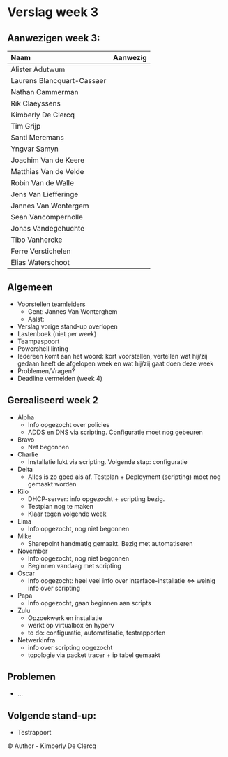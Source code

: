 # Verslag week 3

## Aanwezigen week 3:
| Naam            | Aanwezig |
| :---               | :---     |
| Alister Adutwum |         |
| Laurens Blancquart-Cassaer |        |
| Nathan Cammerman |         |
| Rik Claeyssens |       |
| Kimberly De Clercq |        |
| Tim Grijp |         |
| Santi Meremans |        |
| Yngvar Samyn |         |
| Joachim Van de Keere |         |
| Matthias Van de Velde |         |
| Robin Van de Walle |         |
| Jens Van Liefferinge |         |
| Jannes Van Wontergem |         |
| Sean Vancompernolle |         |
| Jonas Vandegehuchte |         |
| Tibo Vanhercke |        |
| Ferre Verstichelen|         |
| Elias Waterschoot |         |

## Algemeen
  - Voorstellen teamleiders 
    - Gent: Jannes Van Wonterghem
    - Aalst: 
  - Verslag vorige stand-up overlopen
  - Lastenboek (niet per week)
  - Teampaspoort
  - Powershell linting
  - Iedereen komt aan het woord: kort voorstellen, vertellen wat hij/zij gedaan heeft de afgelopen week en wat hij/zij gaat doen deze week
  - Problemen/Vragen?
  - Deadline vermelden (week 4)

## Gerealiseerd week 2
* Alpha
  * Info opgezocht over policies
  * ADDS en DNS via scripting. Configuratie moet nog gebeuren
* Bravo
  * Net begonnen 
* Charlie
  * Installatie lukt via scripting. Volgende stap: configuratie
* Delta
  * Alles is zo goed als af. Testplan + Deployment (scripting) moet nog gemaakt worden
* Kilo
  * DHCP-server: info opgezocht + scripting bezig.
  * Testplan nog te maken
  * Klaar tegen volgende week
* Lima
  * Info opgezocht, nog niet begonnen
* Mike
  * Sharepoint handmatig gemaakt. Bezig met automatiseren
* November
  * Info opgezocht, nog niet begonnen
  * Beginnen vandaag met scripting
* Oscar
  * Info opgezocht: heel veel info over interface-installatie <=> weinig info over scripting
* Papa
  * Info opgezocht, gaan beginnen aan scripts
* Zulu
  * Opzoekwerk en installatie 
  * werkt op virtualbox en hyperv
  * to do: configuratie, automatisatie, testrapporten
* Netwerkinfra
  * info over scripting opgezocht
  * topologie via packet tracer + ip tabel gemaakt

## Problemen
* ...

## Volgende stand-up:
  - Testrapport

© Author - Kimberly De Clercq 
